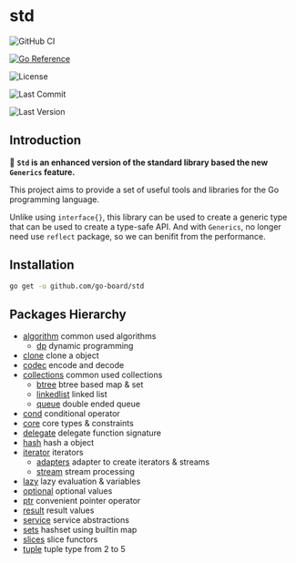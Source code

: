 # std

![GitHub CI](https://github.com/go-board/std/actions/workflows/go.yml/badge.svg)

[![Go Reference](https://pkg.go.dev/badge/github.com/go-board/std.svg)](https://pkg.go.dev/github.com/go-board/std)

![License](https://badgen.net/github/license/go-board/std)

![Last Commit](https://badgen.net/github/last-commit/go-board/std)

![Last Version](https://badgen.net/github/tag/go-board/std)

## Introduction

🥂 **`Std` is an enhanced version of the standard library based the new `Generics` feature.**

This project aims to provide a set of useful tools and libraries for the Go programming language.

Unlike using `interface{}`, this library can be used to create a generic type that can be used to create a type-safe API. And with `Generics`, no longer need use `reflect` package, so we can benifit from the performance.

## Installation
```bash
go get -u github.com/go-board/std
```

## Packages Hierarchy
- [algorithm](https://github.com/go-board/std/blob/master/algorithm) common used algorithms
    - [dp](https://github.com/go-board/std/blob/master/algorithm/dp) dynamic programming 
- [clone](https://github.com/go-board/std/blob/master/clone) clone a object
- [codec](https://github.com/go-board/std/blob/master/codec) encode and decode
- [collections](https://github.com/go-board/std/blob/master/collections) common used collections
    - [btree](https://github.com/go-board/std/blob/master/collections/btree) btree based map & set
    - [linkedlist](https://github.com/go-board/std/blob/master/collections/linkedlist) linked list
    - [queue](https://github.com/go-board/std/blob/master/collections/queue) double ended queue
- [cond](https://github.com/go-board/std/blob/master/cond) conditional operator
- [core](https://github.com/go-board/std/blob/master/core) core types & constraints
- [delegate](https://github.com/go-board/std/blob/master/delegate) delegate function signature
- [hash](https://github.com/go-board/std/blob/master/hash) hash a object
- [iterator](https://github.com/go-board/std/blob/master/iterator) iterators
    - [adapters](https://github.com/go-board/std/blob/master/iterator/adapters) adapter to create iterators & streams
    - [stream](https://github.com/go-board/std/blob/master/iterator/stream) stream processing
- [lazy](https://github.com/go-board/std/blob/master/lazy) lazy evaluation & variables
- [optional](https://github.com/go-board/std/blob/master/optional) optional values
- [ptr](https://github.com/go-board/std/blob/master/ptr) convenient pointer operator
- [result](https://github.com/go-board/std/blob/master/result) result values
- [service](https://github.com/go-board/std/blob/master/service) service abstractions
- [sets](https://github.com/go-board/std/blob/master/sets) hashset using builtin map
- [slices](https://github.com/go-board/std/blob/master/slices) slice functors
- [tuple](https://github.com/go-board/std/blob/master/tuple) tuple type from 2 to 5
